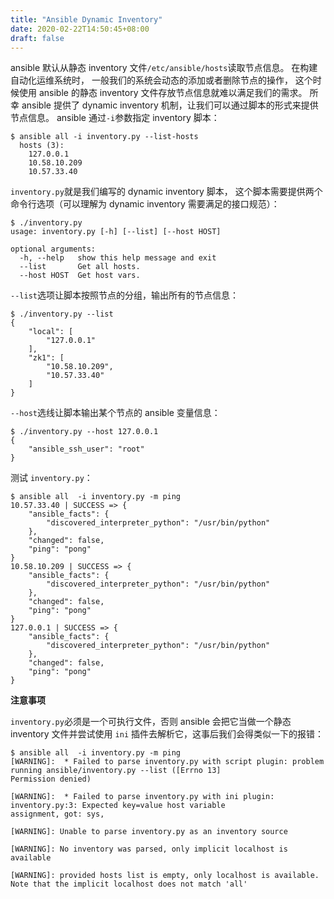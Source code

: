 ```yaml
---
title: "Ansible Dynamic Inventory"
date: 2020-02-22T14:50:45+08:00
draft: false
---
```


ansible 默认从静态 inventory 文件`/etc/ansible/hosts`读取节点信息。
在构建自动化运维系统时，
一般我们的系统会动态的添加或者删除节点的操作，
这个时候使用 ansible 的静态 inventory 文件存放节点信息就难以满足我们的需求。
所幸 ansible 提供了 dynamic inventory 机制，让我们可以通过脚本的形式来提供节点信息。
ansible 通过`-i`参数指定 inventory 脚本：

```shell
$ ansible all -i inventory.py --list-hosts
  hosts (3):
    127.0.0.1
    10.58.10.209
    10.57.33.40
```

`inventory.py`就是我们编写的 dynamic inventory 脚本，
这个脚本需要提供两个命令行选项（可以理解为 dynamic inventory 需要满足的接口规范）：

```shell
$ ./inventory.py
usage: inventory.py [-h] [--list] [--host HOST]

optional arguments:
  -h, --help   show this help message and exit
  --list       Get all hosts.
  --host HOST  Get host vars.
```

`--list`选项让脚本按照节点的分组，输出所有的节点信息：

```shell
$ ./inventory.py --list
{
    "local": [
        "127.0.0.1"
    ],
    "zk1": [
        "10.58.10.209",
        "10.57.33.40"
    ]
}
```

`--host`选线让脚本输出某个节点的 ansible 变量信息：

```shell
$ ./inventory.py --host 127.0.0.1
{
    "ansible_ssh_user": "root"
}
```
测试 `inventory.py`：

```shell
$ ansible all  -i inventory.py -m ping
10.57.33.40 | SUCCESS => {
    "ansible_facts": {
        "discovered_interpreter_python": "/usr/bin/python"
    },
    "changed": false,
    "ping": "pong"
}
10.58.10.209 | SUCCESS => {
    "ansible_facts": {
        "discovered_interpreter_python": "/usr/bin/python"
    },
    "changed": false,
    "ping": "pong"
}
127.0.0.1 | SUCCESS => {
    "ansible_facts": {
        "discovered_interpreter_python": "/usr/bin/python"
    },
    "changed": false,
    "ping": "pong"
}
```

**注意事项**

`inventory.py`必须是一个可执行文件，否则 ansible 会把它当做一个静态 inventory 文件并尝试使用 `ini` 插件去解析它，这事后我们会得类似一下的报错：

```shell
$ ansible all  -i inventory.py -m ping
[WARNING]:  * Failed to parse inventory.py with script plugin: problem running ansible/inventory.py --list ([Errno 13]
Permission denied)

[WARNING]:  * Failed to parse inventory.py with ini plugin: inventory.py:3: Expected key=value host variable
assignment, got: sys,

[WARNING]: Unable to parse inventory.py as an inventory source

[WARNING]: No inventory was parsed, only implicit localhost is available

[WARNING]: provided hosts list is empty, only localhost is available. Note that the implicit localhost does not match 'all'
```
